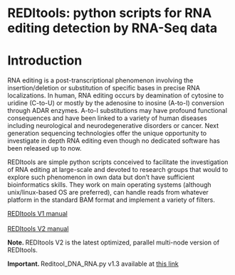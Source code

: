 REDItools: python scripts for RNA editing detection by RNA-Seq data
===================================================================

Introduction
============
<p align-text="justify"> RNA editing is a post-transcriptional phenomenon
involving the insertion/deletion or substitution of specific bases in precise RNA localizations.
In human, RNA editing occurs by deamination of cytosine to uridine (C-to-U) or mostly by the
adenosine to inosine (A-to-I) conversion through ADAR enzymes. A-to-I substitutions may have
profound functional consequences and have been linked to a variety of human diseases including
neurological and neurodegenerative disorders or cancer. Next generation sequencing technologies
offer the unique opportunity to investigate in depth RNA editing even though no dedicated
software has been released up to now.

REDItools are simple python scripts conceived to facilitate the investigation of RNA editing
at large-scale and devoted to research groups that would to explore such phenomenon in own
data but don’t have sufficient bioinformatics skills.
They work on main operating systems (although unix/linux-based OS are preferred), can handle reads from whatever
platform in the standard BAM format and implement a variety of filters.</p>

<a href="https://github.com/BioinfoUNIBA/REDItools/blob/master/README_1.md">REDItools V1 manual</a>
<br><br>
<a href="https://github.com/BioinfoUNIBA/REDItools2">REDItools V2 manual</a>
<p><b>Note. </b>REDItools V2 is the latest optimized, parallel multi-node version of REDItools.</p>
<p><b>Important. </b>Reditool_DNA_RNA.py v1.3 available at <a href="http://srv00.recas.ba.infn.it/redidb/Downloadable_scripts/REDItoolDnaRnaGTEX.py">this link </a></p>

